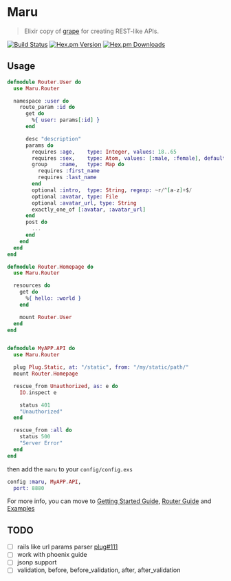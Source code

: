 # Maru

> Elixir copy of [grape](http://intridea.github.io/grape/) for creating REST-like APIs.

[![Build Status](https://img.shields.io/travis/falood/maru.svg?style=flat-square)](https://travis-ci.org/falood/maru)
[![Hex.pm Version](https://img.shields.io/hexpm/v/maru.svg?style=flat-square)](https://hex.pm/packages/maru)
[![Hex.pm Downloads](https://img.shields.io/hexpm/dt/maru.svg?style=flat-square)](https://hex.pm/packages/maru)

## Usage

```elixir
defmodule Router.User do
  use Maru.Router

  namespace :user do
    route_param :id do
      get do
        %{ user: params[:id] }
      end

      desc "description"
      params do
        requires :age,    type: Integer, values: 18..65
        requires :sex,    type: Atom, values: [:male, :female], default: :female
        group    :name,   type: Map do
          requires :first_name
          requires :last_name
        end
        optional :intro,  type: String, regexp: ~r/^[a-z]+$/
        optional :avatar, type: File
        optional :avatar_url, type: String
        exactly_one_of [:avatar, :avatar_url]
      end
      post do
        ...
      end
    end
  end
end

defmodule Router.Homepage do
  use Maru.Router

  resources do
    get do
      %{ hello: :world }
    end

    mount Router.User
  end
end


defmodule MyAPP.API do
  use Maru.Router

  plug Plug.Static, at: "/static", from: "/my/static/path/"
  mount Router.Homepage

  rescue_from Unauthorized, as: e do
    IO.inspect e

    status 401
    "Unauthorized"
  end

  rescue_from :all do
    status 500
    "Server Error"
  end
end
```

then add the `maru` to your `config/config.exs`
```elixir
config :maru, MyAPP.API,
  port: 8880
```

For more info, you can move to [Getting Started Guide](https://github.com/falood/maru/blob/master/guide/getting_started.md), [Router Guide](https://github.com/falood/maru/blob/master/guide/router.md) and [Examples](https://github.com/falood/maru_examples)

## TODO

- [ ] rails like url params parser [plug#111](https://github.com/elixir-lang/plug/issues/111)
- [ ] work with phoenix guide
- [ ] jsonp support
- [ ] validation, before, before\_validation, after, after\_validation
